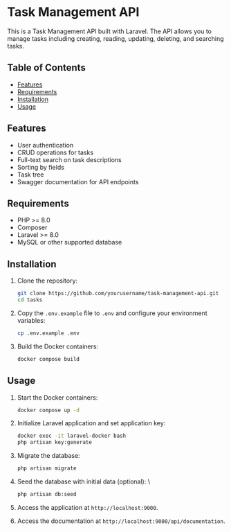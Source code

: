# Task Management API

This is a Task Management API built with Laravel. The API allows you to manage tasks including creating, reading, updating, deleting, and searching tasks.

## Table of Contents

- [Features](#features)
- [Requirements](#requirements)
- [Installation](#installation)
- [Usage](#usage)

## Features

- User authentication
- CRUD operations for tasks
- Full-text search on task descriptions
- Sorting by fields
- Task tree
- Swagger documentation for API endpoints

## Requirements

- PHP >= 8.0
- Composer
- Laravel >= 8.0
- MySQL or other supported database

## Installation

1. Clone the repository:
    ```bash
    git clone https://github.com/yourusername/task-management-api.git
    cd tasks
    ```

2. Copy the `.env.example` file to `.env` and configure your environment variables:

    ```bash
    cp .env.example .env
    ```

3. Build the Docker containers:

    ```bash
    docker compose build
    ```

## Usage

1. Start the Docker containers:

    ```bash
    docker compose up -d
    ```

2. Initialize Laravel application and set application key:

    ```bash
    docker exec -it laravel-docker bash
    php artisan key:generate
    ```

3. Migrate the database:

    ```bash
    php artisan migrate
    ```
4. Seed the database with initial data (optional): \\
    ```bash
    php artisan db:seed
    ```

5. Access the application at `http://localhost:9000`.

6. Access the documentation at `http://localhost:9000/api/documentation`.

